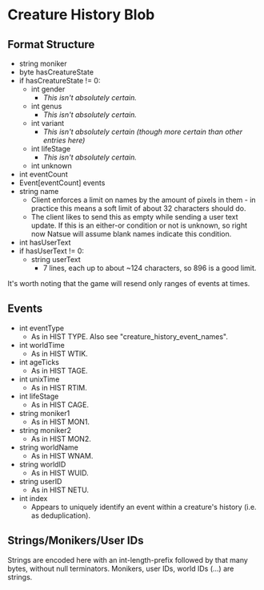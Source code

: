 # Creature History Blob

Format Structure
----------------

* string moniker
* byte hasCreatureState
* if hasCreatureState != 0:
  * int gender
    * *This isn't absolutely certain.*
  * int genus
    * *This isn't absolutely certain.*
  * int variant
    * *This isn't absolutely certain (though more certain than other entries here)*
  * int lifeStage
    * *This isn't absolutely certain.*
  * int unknown
* int eventCount
* Event[eventCount] events
* string name
  * Client enforces a limit on names by the amount of pixels in them - in practice this means a soft limit of about 32 characters should do.
  * The client likes to send this as empty while sending a user text update. If this is an either-or condition or not is unknown, so right now Natsue will assume blank names indicate this condition.
* int hasUserText
* if hasUserText != 0:
  * string userText
    * 7 lines, each up to about ~124 characters, so 896 is a good limit.

It's worth noting that the game will resend only ranges of events at times.

Events
------

* int eventType
  * As in HIST TYPE. Also see "creature_history_event_names".
* int worldTime
  * As in HIST WTIK.
* int ageTicks
  * As in HIST TAGE.
* int unixTime
  * As in HIST RTIM.
* int lifeStage
  * As in HIST CAGE.
* string moniker1
  * As in HIST MON1.
* string moniker2
  * As in HIST MON2.
* string worldName
  * As in HIST WNAM.
* string worldID
  * As in HIST WUID.
* string userID
  * As in HIST NETU.
* int index
  * Appears to uniquely identify an event within a creature's history (i.e. as deduplication).

Strings/Monikers/User IDs
-------------------------

Strings are encoded here with an int-length-prefix followed by that many bytes, without null terminators.
Monikers, user IDs, world IDs (...) are strings.
